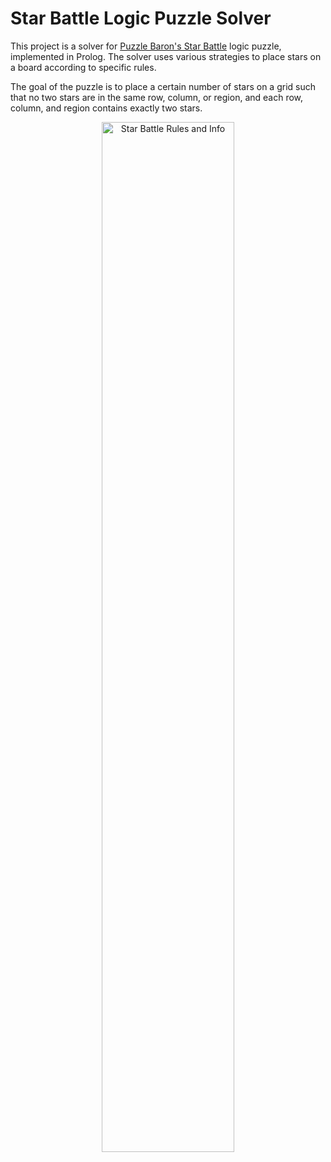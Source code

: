 # Star Battle Logic Puzzle Solver
This project is a solver for [Puzzle Baron's Star Battle]([url](https://starbattle.puzzlebaron.com)) logic puzzle, implemented in Prolog. The solver uses various strategies to place stars on a board according to specific rules.

The goal of the puzzle is to place a certain number of stars on a grid such that no two stars are in the same row, column, or region, and each row, column, and region contains exactly two stars.
<p align="center">
  <img src="https://www.gmpuzzles.com/images/blog/GM-StarBattle-Ex.png" alt="Star Battle Rules and Info" width="65%">
</p>
